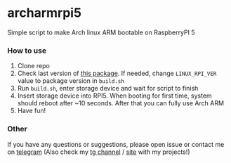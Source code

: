 # archarmrpi5

Simple script to make Arch linux ARM bootable on RaspberryPI 5

### How to use

1. Clone repo
2. Check last version of [this package](https://archlinuxarm.org/packages/aarch64/linux-rpi). If needed, change `LINUX_RPI_VER` value to package version in `build.sh`
3. Run `build.sh`, enter storage device and wait for script to finish
4. Insert storage device into RPI5. When booting for first time, system should reboot after ~10 seconds. After that you can fully use Arch ARM
5. Have fun!

### Other

If you have any questions or suggestions, please open issue or contact me on [telegram](https://t.me/vustur) (Also check my [tg channel](https://t.me/vusturs) / [site](https://vustur.xyz) with my projects!)
